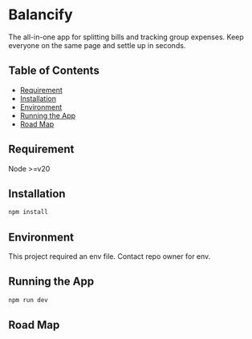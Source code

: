 # Balancify

The all-in-one app for splitting bills and tracking group expenses. Keep everyone on the same page and settle up in seconds.

## Table of Contents

- [Requirement](#requirement)
- [Installation](#installation)
- [Environment](#environment)
- [Running the App](#running-the-app)
- [Road Map](#road-map)

## Requirement

Node >=v20

## Installation

```bash
npm install
```

## Environment

This project required an env file. Contact repo owner for env.

## Running the App

```bash
npm run dev
```

## Road Map
